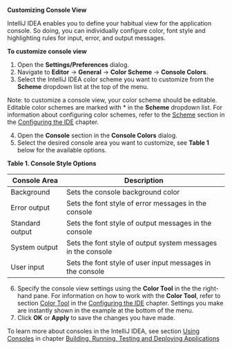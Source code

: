 **Customizing Console View**

IntelliJ IDEA enables you to define your habitual view for the application console. So doing, you can individually configure color, font style and highlighting rules for input, error, and output messages. 

**To customize console view**

 1. Open the **Settings/Preferences** dialog. 
 2. Navigate to **Editor** -> **General** -> **Color Scheme** -> **Console Colors**. 
 3. Select the IntelliJ IDEA color scheme you want to customize from the **Scheme** dropdown list at the top of the menu. 
 
Note: to customize a console view, your color scheme should be editable. Editable color schemes are marked with * in the **Scheme** dropdown list. For information about configuring color schemes, refer to the [Scheme](Scheme.md) section in the [Configuring the IDE](ConfiguringIDE.md) chapter.  

 4. Open the **Console** section in the **Console Colors** dialog.
 5. Select the desired console area you want to customize, see **Table 1** below for the available options. 
 
 **Table 1. Console Style Options** 

|Console Area|  Description|
|--|--|
| Background| Sets the console background color |
| Error output | Sets the font style of error messages in the console |
| Standard output | Sets the font style of output messages in the console  |
| System output | Sets the font style of output system messages in the console |
| User input| Sets the font style of user input messages in the console |
 
 6. Specify the console view settings using the **Color Tool** in the the right-hand pane. For information on how to work with the **Color Tool**, refer to section [Color Tool](ColorTool.md) in the [Configuring the IDE](ConfiguringIDE.md) chapter. Settings you make are instantly shown in the example at the bottom of the menu.
 7. Click **OK** or **Apply** to save the changes you have made.

To learn more about consoles in the IntelliJ IDEA, see section [Using Consoles](UsingConsole.md) in chapter [Building, Running, Testing and Deploying Applications](RunningApplications.md)
